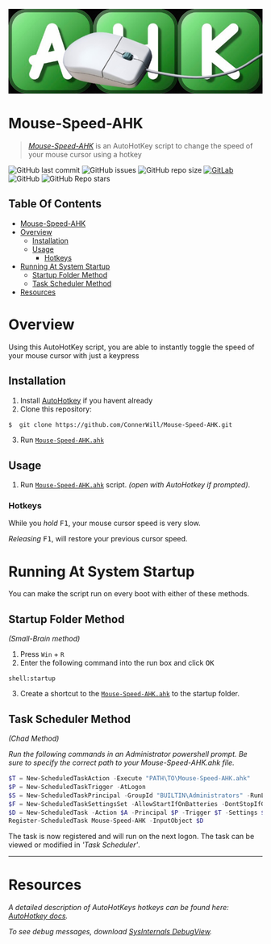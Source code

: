 ![Mouse-Speed-AHK-Banner](media/Mouse-Speed-AHK-Banner.jpeg)

# **Mouse-Speed-AHK**
> [*Mouse-Speed-AHK*](https://github.com/ConnerWill/Mouse-Speed-AHK) is an AutoHotKey script to change the speed of your mouse cursor using a hotkey

![GitHub last commit](https://img.shields.io/github/last-commit/ConnerWill/Mouse-Speed-AHK)
![GitHub issues](https://img.shields.io/github/issues-raw/ConnerWill/Mouse-Speed-AHK)
![GitHub repo size](https://img.shields.io/github/repo-size/ConnerWill/Mouse-Speed-AHK)
[![GitLab](https://img.shields.io/static/v1?label=gitlab&logo=gitlab&color=E24329&message=mirrored)](https://gitlab.com/ConnerWill/Mouse-Speed-AHK)
![GitHub](https://img.shields.io/github/license/ConnerWill/Mouse-Speed-AHK)
![GitHub Repo stars](https://img.shields.io/github/stars/ConnerWill/Mouse-Speed-AHK?style=social)

## Table Of Contents
* [Mouse-Speed-AHK](#mouse-speed-ahk)
* [Overview](#overview)
  * [Installation](#installation)
  * [Usage](#usage)
    * [Hotkeys](#hotkeys)
* [Running At System Startup](#running-at-system-startup)
   * [Startup Folder Method](#startup-folder-method)
   * [Task Scheduler Method](#task-scheduler-method)
* [Resources](#resources)


# Overview
Using this AutoHotKey script, you are able to instantly toggle the speed of your mouse cursor with just a keypress

## Installation

1. Install [AutoHotkey](https://autohotkey.com/download/) if you havent already
2. Clone this repository:
```sh
$  git clone https://github.com/ConnerWill/Mouse-Speed-AHK.git
```
3. Run [`Mouse-Speed-AHK.ahk`](https://github.com/ConnerWill/Mouse-Speed-AHK/blob/main/Mouse-Speed-AHK.ahk)

## Usage

1. Run [`Mouse-Speed-AHK.ahk`](https://github.com/ConnerWill/Mouse-Speed-AHK/blob/main/Mouse-Speed-AHK.ahk) script.    *(open with AutoHotkey if prompted)*.

### Hotkeys

While you *hold* <kbd>F1</kbd>, your mouse cursor speed is very slow.

*Releasing* <kbd>F1</kbd>, will restore your previous cursor speed.


# Running At System Startup

You can make the script run on every boot with either of these methods.

## **Startup Folder Method**
*(Small-Brain method)*

1. Press <kbd>`Win`</kbd> + <kbd>`R`</kbd>
2. Enter the following command into the run box and click <kbd>OK</kbd>
```ms
shell:startup
```
3. Create a shortcut to the [`Mouse-Speed-AHK.ahk`](https://github.com/ConnerWill/Mouse-Speed-AHK/blob/main/Mouse-Speed-AHK.ahk) to the startup folder.

## **Task Scheduler Method**
*(Chad Method)*

*Run the following commands in an Administrator powershell prompt.*
*Be sure to specify the correct path to your Mouse-Speed-AHK.ahk file.*

```powershell
$T = New-ScheduledTaskAction -Execute "PATH\TO\Mouse-Speed-AHK.ahk"
$P = New-ScheduledTaskTrigger -AtLogon
$S = New-ScheduledTaskPrincipal -GroupId "BUILTIN\Administrators" -RunLevel Highest
$F = New-ScheduledTaskSettingsSet -AllowStartIfOnBatteries -DontStopIfGoingOnBatteries -ExecutionTimeLimit 0
$D = New-ScheduledTask -Action $A -Principal $P -Trigger $T -Settings $S
Register-ScheduledTask Mouse-Speed-AHK -InputObject $D
```

The task is now registered and will run on the next logon. The task can be viewed or modified in *'Task Scheduler'*.

---

# Resources

*A detailed description of AutoHotKeys hotkeys can be found here: [AutoHotkey docs](https://autohotkey.com/docs/Hotkeys.htm).*<br>

*To see debug messages, download [SysInternals DebugView](https://technet.microsoft.com/en-us/sysinternals/debugview).*
